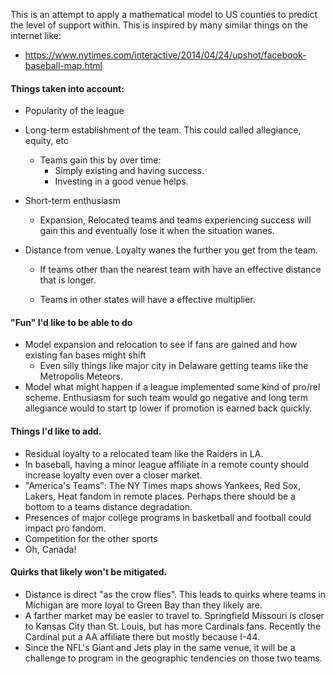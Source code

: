 This is an attempt to apply a mathematical model to US counties to predict the level of support within. This is inspired by many similar things on the internet like:

- https://www.nytimes.com/interactive/2014/04/24/upshot/facebook-baseball-map.html


#### Things taken into account:
- Popularity of the league
- Long-term establishment of the team. This could called allegiance, equity, etc
    - Teams gain this by over time:
        - Simply existing and having success. 
        - Investing in a good venue helps.

- Short-term enthusiasm
    - Expansion, Relocated teams and teams experiencing success will gain this and eventually lose it when the situation wanes. 

- Distance from venue. Loyalty wanes the further you get from the team.

    - If teams other than the nearest team with have an effective distance that is longer. 

    - Teams in other states will have a effective multiplier.

#### "Fun" I'd like to be able to do
- Model expansion and relocation to see if fans are gained and how existing fan bases might shift
    - Even silly things like major city in Delaware getting teams like the Metropolis Meteors.
- Model what might happen if a league implemented some kind of pro/rel scheme. Enthusiasm for such team would go negative and long term allegiance would to start tp lower if promotion is earned back quickly.

#### Things I'd like to add.
- Residual loyalty to a relocated team like the Raiders in LA.
- In baseball, having a minor league affiliate in a remote county should increase loyalty even over a closer market. 
- "America's Teams": The NY Times maps shows Yankees, Red Sox, Lakers, Heat fandom in remote places. Perhaps there should be a bottom to a teams distance degradation.
- Presences of major college programs in basketball and football could impact pro fandom.
- Competition for the other sports
- Oh, Canada!

#### Quirks that likely won't be mitigated.
- Distance is direct "as the crow flies". This leads to quirks where teams in Michigan are more loyal to Green Bay than they likely are. 
- A farther market may be easier to travel to. Springfield Missouri is closer to Kansas City than St. Louis, but has more Cardinals fans. Recently the Cardinal put a AA affiliate there but mostly because I-44.
- Since the NFL's Giant and Jets play in the same venue, it will be a challenge to program in the geographic tendencies on those two teams. 

